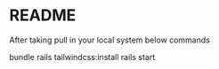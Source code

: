 # README

After taking pull in your local system below commands

bundle
rails tailwindcss:install
rails start
